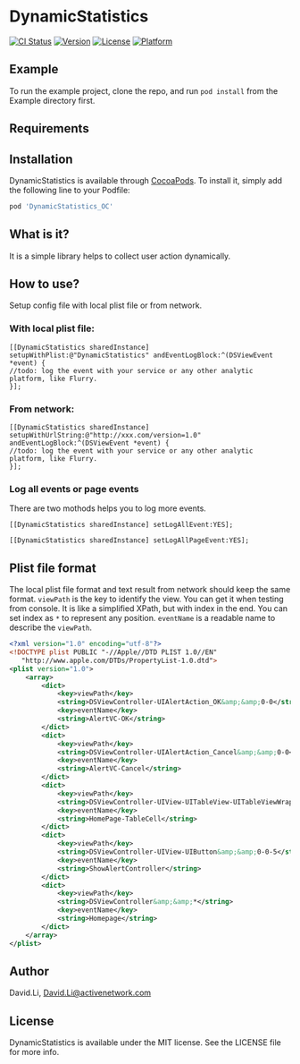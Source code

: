 # DynamicStatistics

[![CI Status](http://img.shields.io/travis/492334421@qq.com/DynamicStatistics.svg?style=flat)](https://travis-ci.org/492334421@qq.com/DynamicStatistics)
[![Version](https://img.shields.io/cocoapods/v/DynamicStatistics.svg?style=flat)](http://cocoapods.org/pods/DynamicStatistics)
[![License](https://img.shields.io/cocoapods/l/DynamicStatistics.svg?style=flat)](http://cocoapods.org/pods/DynamicStatistics)
[![Platform](https://img.shields.io/cocoapods/p/DynamicStatistics.svg?style=flat)](http://cocoapods.org/pods/DynamicStatistics)

## Example

To run the example project, clone the repo, and run `pod install` from the Example directory first.

## Requirements

## Installation

DynamicStatistics is available through [CocoaPods](http://cocoapods.org). To install
it, simply add the following line to your Podfile:

```ruby
pod 'DynamicStatistics_OC'
```

## What is it?
It is a simple library helps to collect user action dynamically.

## How to use?
Setup config file with local plist file or from network. 

### With local plist file:

```objc
[[DynamicStatistics sharedInstance] setupWithPlist:@"DynamicStatistics" andEventLogBlock:^(DSViewEvent *event) {
//todo: log the event with your service or any other analytic platform, like Flurry.
}];
```
### From network:
```objc
[[DynamicStatistics sharedInstance] setupWithUrlString:@"http://xxx.com/version=1.0" andEventLogBlock:^(DSViewEvent *event) {
//todo: log the event with your service or any other analytic platform, like Flurry.
}];
```

### Log all events or page events

There are two mothods helps you to log more events.

```objc
[[DynamicStatistics sharedInstance] setLogAllEvent:YES];
```

```objc
[[DynamicStatistics sharedInstance] setLogAllPageEvent:YES];
```

## Plist file format
The local plist file format and text result from network should keep the same format. 
`viewPath` is the key to identify the view. You can get it when testing from console. It is like a simplified XPath, but with index in the end. You can set index as `*` to represent any position. `eventName` is a readable name to describe the `viewPath`.

```xml
<?xml version="1.0" encoding="utf-8"?>
<!DOCTYPE plist PUBLIC "-//Apple//DTD PLIST 1.0//EN"
   "http://www.apple.com/DTDs/PropertyList-1.0.dtd">
<plist version="1.0">
    <array>
        <dict>
            <key>viewPath</key>
            <string>DSViewController-UIAlertAction_OK&amp;&amp;0-0</string>
            <key>eventName</key>
            <string>AlertVC-OK</string>
        </dict>
        <dict>
            <key>viewPath</key>
            <string>DSViewController-UIAlertAction_Cancel&amp;&amp;0-0</string>
            <key>eventName</key>
            <string>AlertVC-Cancel</string>
        </dict>
        <dict>
            <key>viewPath</key>
            <string>DSViewController-UIView-UITableView-UITableViewWrapperView-UITableViewCell&amp;&amp;0-0-1-0-*:*</string>
            <key>eventName</key>
            <string>HomePage-TableCell</string>
        </dict>
        <dict>
            <key>viewPath</key>
            <string>DSViewController-UIView-UIButton&amp;&amp;0-0-5</string>
            <key>eventName</key>
            <string>ShowAlertController</string>
        </dict>
        <dict>
            <key>viewPath</key>
            <string>DSViewController&amp;&amp;*</string>
            <key>eventName</key>
            <string>Homepage</string>
        </dict>
    </array>
</plist>
```

## Author

David.Li, David.Li@activenetwork.com

## License

DynamicStatistics is available under the MIT license. See the LICENSE file for more info.
